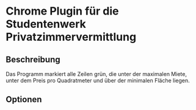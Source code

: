# Chrome Plugin für die Studentenwerk Privatzimmervermittlung

## Beschreibung
Das Programm markiert alle Zeilen grün, die unter der maximalen Miete, unter dem Preis pro Quadratmeter und über der minimalen Fläche liegen. 

## Optionen

